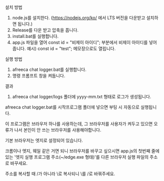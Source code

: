 설치 방법
1. node.js를 설치한다. (https://nodejs.org/ko/ 에서 LTS 버전을 다운받고 설치하면 됩니다.)
2. Release를 다운 받고 압축을 풉니다.
3. install.bat를 실행합니다.
4. app.js 파일을 열어 const id = "비제이 아이디"; 부분에서 비제이 아이디를 넣어줍니다. 예시) const id = "test";
    메모장으로도 열립니다.

실행 방법
1. afreeca chat logger.bat를 실행합니다.
2. 명령 프롬프트 창을 켜둡니다.

결과
1. afreeca chat logger/logs 폴더에 yyyy-mm.txt 형태로 로그가 생성됩니다.



afreeca chat logger.bat를 시작프로그램 폴더에 넣으면 부팅 시 자동으로 실행됩니다.

이 프로그램은 브라우저 하나를 사용하는데,
그 브라우저를 사용자가 켜두고 있으면 오류가 나서 본인이 안 쓰는 브라우저를 사용해야합니다.

기본 브라우저는 엣지로 설정되어 있습니다.

크롬이나 엣지, 웨일 같은 거면 되니 브라우저를 바꾸고 싶으시면
app.js의 첫번째 줄에 있는 '엣지 실행 프로그램 주소(~/edge.exe 형태)'를
다른 브라우저 실행 파일의 주소로 바꾸세요.

주소를 복사할 때 /가 아니라 \로 복사되니 \를 /로 바꿔주세요.